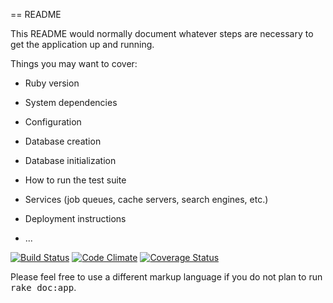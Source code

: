 == README

This README would normally document whatever steps are necessary to get the
application up and running.

Things you may want to cover:

* Ruby version

* System dependencies

* Configuration

* Database creation

* Database initialization

* How to run the test suite

* Services (job queues, cache servers, search engines, etc.)

* Deployment instructions

* ...

[![Build Status](https://travis-ci.org/<jacksy40>/<schedup>.svg?branch=master)](https://travis-ci.org/<jacksy40>/<schedup>) [![Code Climate](https://codeclimate.com/github/<jacksy40>/<schedup>.png)](https://codeclimate.com/github/<jacksy40>/<schedup>) [![Coverage Status](https://coveralls.io/repos/<jacksy40>/<schedup>/badge.png)](https://coveralls.io/r/<jacksy40>/<schedup>)


Please feel free to use a different markup language if you do not plan to run
<tt>rake doc:app</tt>.
